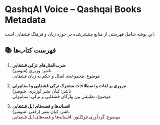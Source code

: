# QashqAI Voice – Qashqai Books Metadata

این پوشه شامل فهرستی از منابع منتشرشده در حوزه زبان و فرهنگ قشقایی است.

## 📚 فهرست کتاب‌ها

1. **ضرب‌المثل‌های ترکی قشقایی**  
   ناشر: وزیری (شومیز)  
   موضوع: مجموعه‌ی امثال و حکم به زبان قشقایی  

2. **مروری بر لغات و اصطلاحات مشترک ترکی قشقایی و استانبولی**  
   ناشر: کیان نشر (وزیری، شومیز)  
   موضوع: تطبیقی بین واژگان قشقایی و ترکی استانبولی  

3. **افسانه‌ها و قصه‌های ایل قشقایی**  
   ناشر: کیان نشر (رقعی، شومیز)  
   موضوع: گردآوری فولکلور، افسانه‌ها و قصه‌های ایل قشقایی  
